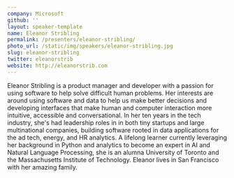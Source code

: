 ```yaml
---
company: Microsoft
github: ''
layout: speaker-template
name: Eleanor Stribling
permalink: /presenters/eleanor-stribling/
photo_url: /static/img/speakers/eleanor-stribling.jpg
slug: eleanor-stribling
twitter: eleanorstrib
website: http://eleanorstrib.com
---
```


Eleanor Stribling is a product manager and developer with a passion for using software to help solve difficult human problems. Her interests are around using software and data to help us make better decisions and developing interfaces that make human and computer interaction more intuitive, accessible and conversational. In her ten years in the tech industry, she's had leadership roles in  in both tiny startups and large multinational companies, building software rooted in data applications for the ad tech, energy, and HR analytics. A lifelong learner currently leveraging her background in Python and analytics to become an expert in AI and Natural Language Processing,  she is an alumna University of Toronto and the Massachusetts Institute of Technology.  Eleanor lives in San Francisco with her amazing family.
